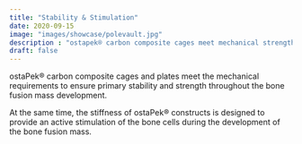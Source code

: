 ```yaml
---
title: "Stability & Stimulation"
date: 2020-09-15
image: "images/showcase/polevault.jpg"
description : "ostapek® carbon composite cages meet mechanical strength requirements whilst allowing for active stimulation of the bone cells."
draft: false
---
```


ostaPek® carbon composite cages and plates meet the mechanical requirements to ensure primary stability and strength throughout the bone fusion mass development. 

At the same time, the stiffness of ostaPek® constructs is designed to provide an active stimulation of the bone cells during the development of the bone fusion mass.